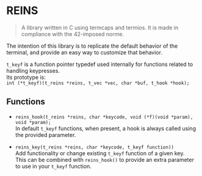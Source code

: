 # REINS

> A library written in C using termcaps and termios. It is made in
> compliance with the 42-imposed norme.

The intention of this library is to replicate the default behavior of the terminal, and provide an easy way to customize that behavior.

`t_keyf` is a function pointer typedef used internally for functions related to handling keypresses.  
Its prototype is:  
 `int (*t_keyf)(t_reins *reins, t_vec *vec, char *buf, t_hook *hook);`

## Functions

* `reins_hook(t_reins *reins, char *keycode, void (*f)(void *param), void *param);`  
In default `t_keyf` functions, when present, a hook is always called using the provided parameter.

* `reins_key(t_reins *reins, char *keycode, t_keyf function))`  
Add functionality or change existing `t_keyf` function of a given key.  
This can be combined with `reins_hook()` to provide an extra parameter to use in your `t_keyf` function.
